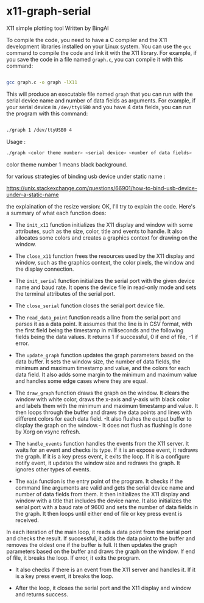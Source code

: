 # x11-graph-serial
X11 simple plotting tool
Written by BingAI 

To compile the code, you need to have a C compiler and the X11 development libraries installed on your Linux system. You can use the `gcc` command to compile the code and link it with the X11 library. For example, if you save the code in a file named `graph.c`, you can compile it with this command:

```bash

gcc graph.c -o graph -lX11

```

This will produce an executable file named `graph` that you can run with the serial device name and number of data fields as arguments. For example, if your serial device is `/dev/ttyUSB0` and you have 4 data fields, you can run the program with this command:

```bash

./graph 1 /dev/ttyUSB0 4

```
Usage : 
```bash
./graph <color theme number> <serial device> <number of data fields>
```
color theme number 1 means black background. 

for various strategies of binding usb device under static name :
  
https://unix.stackexchange.com/questions/66901/how-to-bind-usb-device-under-a-static-name
  
  
the  explaination of the resize version:
OK, I'll try to explain the code. Here's a summary of what each function does:

- The `init_x11` function initializes the X11 display and window with some attributes, such as the size, color, title and events to handle. It also allocates some colors and creates a graphics context for drawing on the window.

- The `close_x11` function frees the resources used by the X11 display and window, such as the graphics context, the color pixels, the window and the display connection.

- The `init_serial` function initializes the serial port with the given device name and baud rate. It opens the device file in read-only mode and sets the terminal attributes of the serial port.

- The `close_serial` function closes the serial port device file.

- The `read_data_point` function reads a line from the serial port and parses it as a data point. It assumes that the line is in CSV format, with the first field being the timestamp in milliseconds and the following fields being the data values. It returns 1 if successful, 0 if end of file, -1 if error.

- The `update_graph` function updates the graph parameters based on the data buffer. It sets the window size, the number of data fields, the minimum and maximum timestamp and value, and the colors for each data field. It also adds some margin to the minimum and maximum value and handles some edge cases where they are equal.

- The `draw_graph` function draws the graph on the window. It clears the window with white color, draws the x-axis and y-axis with black color and labels them with the minimum and maximum timestamp and value. It then loops through the buffer and draws the data points and lines with different colors for each data field. -It also flushes the output buffer to display the graph on the window.- It does not flush as flushing is done by Xorg on vsync refresh. 

- The `handle_events` function handles the events from the X11 server. It waits for an event and checks its type. If it is an expose event, it redraws the graph. If it is a key press event, it exits the loop. If it is a configure notify event, it updates the window size and redraws the graph. It ignores other types of events.

- The `main` function is the entry point of the program. It checks if the command line arguments are valid and gets the serial device name and number of data fields from them. It then initializes the X11 display and window with a title that includes the device name. It also initializes the serial port with a baud rate of 9600 and sets the number of data fields in the graph. It then loops until either end of file or key press event is received.

In each iteration of the main loop, it reads a data point from the serial port and checks the result. If successful, it adds the data point to the buffer and removes the oldest one if the buffer is full. It then updates the graph parameters based on the buffer and draws the graph on the window. If end of file, it breaks the  loop. If error, it exits the program.

- It also checks if there is an event from the X11 server and handles it. If it is a key press event, it breaks the loop.

- After the loop, it closes the serial port and the X11 display and window and returns success.
